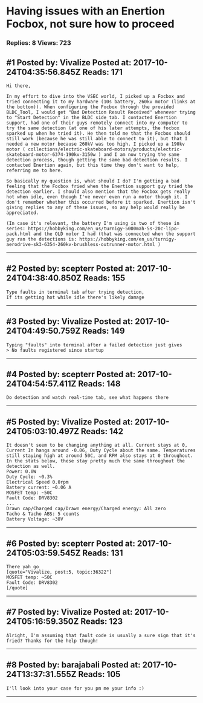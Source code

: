 # Having issues with an Enertion Focbox, not sure how to proceed

### Replies: 8 Views: 723

## \#1 Posted by: Vivalize Posted at: 2017-10-24T04:35:56.845Z Reads: 171

```
Hi there,

In my effort to dive into the VSEC world, I picked up a Focbox and tried connecting it to my hardware (10s battery, 260kv motor (links at the bottom)). When configuring the Focbox through the provided BLDC_Tool, I would get "Bad Detection Result Received" whenever trying to "Start Detection" in the BLDC side tab. I contacted Enertion support, had one of their guys remotely connect into my computer to try the same detection (at one of his later attempts, the focbox sparked up when he tried it). He then told me that the Focbox should still work (because he was still able to connect to it), but that I needed a new motor because 260kV was too high. I picked up a 190kv motor ( collections/electric-skateboard-motors/products/electric-skateboard-motor-6374-190kv-3150w ) and I am now trying the same detection process, though getting the same bad detection results. I contacted Enertion again, but this time they don't want to help, referring me to here.

So basically my question is, what should I do? I'm getting a bad feeling that the Focbox fried when the Enertion support guy tried the detection earlier. I should also mention that the Focbox gets really hot when idle, even though I've never even run a motor though it. I don't remember whether this occurred before it sparked. Enertion isn't giving replies to any of these issues, so any help would really be appreciated.

(In case it's relevant, the battery I'm using is two of these in series: https://hobbyking.com/en_us/turnigy-5000mah-5s-20c-lipo-pack.html and the OLD motor I had (that was connected when the support guy ran the detections is: https://hobbyking.com/en_us/turnigy-aerodrive-sk3-6354-260kv-brushless-outrunner-motor.html )
```

---
## \#2 Posted by: scepterr Posted at: 2017-10-24T04:38:40.850Z Reads: 155

```
Type faults in terminal tab after trying detection,
If its getting hot while idle there's likely damage
```

---
## \#3 Posted by: Vivalize Posted at: 2017-10-24T04:49:50.759Z Reads: 149

```
Typing "faults" into terminal after a failed detection just gives
> No faults registered since startup
```

---
## \#4 Posted by: scepterr Posted at: 2017-10-24T04:54:57.411Z Reads: 148

```
Do detection and watch real-time tab, see what happens there
```

---
## \#5 Posted by: Vivalize Posted at: 2017-10-24T05:03:10.497Z Reads: 142

```
It doesn't seem to be changing anything at all. Current stays at 0, Current In hangs around -0.06, Duty Cycle about the same. Temperatures still staying high at around 50C, and RPM also stays at 0 throughout. In the stats below, these stay pretty much the same throughout the detection as well.
Power: 0.0W
Duty Cycle: ~0.3%
Electrical Speed 0.0rpm
Battery current: ~0.06 A
MOSFET temp: ~50C
Fault Code: DRV8302
...
Drawn cap/Charged cap/Drawn energy/Charged energy: All zero
Tacho & Tacho ABS: 5 counts
Battery Voltage: ~38V
```

---
## \#6 Posted by: scepterr Posted at: 2017-10-24T05:03:59.545Z Reads: 131

```
There yah go
[quote="Vivalize, post:5, topic:36322"]
MOSFET temp: ~50C
Fault Code: DRV8302
[/quote]
```

---
## \#7 Posted by: Vivalize Posted at: 2017-10-24T05:16:59.350Z Reads: 123

```
Alright, I'm assuming that fault code is usually a sure sign that it's fried? Thanks for the help though!
```

---
## \#8 Posted by: barajabali Posted at: 2017-10-24T13:37:31.555Z Reads: 105

```
I'll look into your case for you pm me your info :)
```

---
